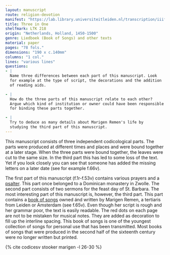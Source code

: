 ```yaml
---
layout: manuscript
route: religion-devotion
manifest: "https://lab.library.universiteitleiden.nl/transcription/iiif/110/manifest"
title: Three in One
shelfmark: LTK 218
origin: "Netherlands, Holland, 1450-1500"
genre: Liedboek (Book of Songs) and other texts
material: paper
pages: "78 fols."
dimensions: "190 x c.140mm"
columns: "1 col."
lines: "various lines"
questions:
- |
  Name three differences between each part of this manuscript. Look
  for example at the type of script, the decorations and the addition
  of reading aids.

- |
  How do the three parts of this manuscript relate to each other?
  Argue which kind of institution or owner could have been responsible
  for binding these parts together.

- |
  Try to deduce as many details about Marigen Remen's life by
  studying the third part of this manuscript.
---
```


This manuscript consists of three independent codicological parts. The
parts were produced at different times and places and were bound
together at a later stage. When the three parts were bound together, the
leaves were cut to the same size. In the third part this has led to some
loss of the text. Yet if you look closely you can see that someone has
added the missing letters on a later date (see for example f.66v).

The first part of this manuscript (f.1r-f.53v) contains various prayers
and a [psalter](https://en.wikipedia.org/wiki/Psalter).
This part once belonged to a Dominican monastery in Zwolle. The second
part consists of two sermons for the feast day of St. Barbara. The most
interesting part of this manuscript is, however, the third part. This
part contains a [book of
songs](https://en.wikipedia.org/wiki/Hymnal) owned ánd
written by Marigen Remen, a tertiaris from Leiden or Amsterdam (see
f.65v). Even though her script is rough and her grammar poor, the text
is easily readable. The red dots on each page are not to be mistaken for
musical notes. They are added as decoration to fill up the interline
spacing. This book of songs is one of the youngest collection of songs
for personal use that has been transmitted. Most books of songs that
were produced in the second half of the sixteenth century were no longer
written but printed.

{% cite codicesv stooker marigen -l 26-30 %}